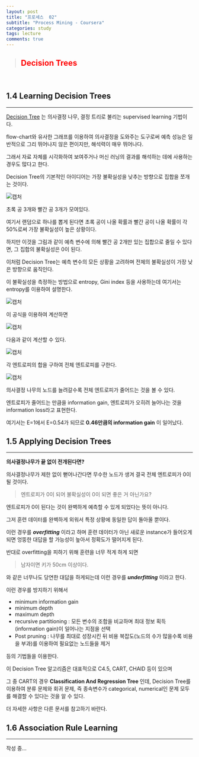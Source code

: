 ```yaml
---
layout: post
title: "프로세스  02"
subtitle: "Process Mining - Coursera"
categories: study
tags: lecture
comments: true
---
```

> ## <span style="color:red">Decision Trees</span>

<br/>

1.4 Learning Decision Trees
---
---

[Decision Tree](https://en.wikipedia.org/wiki/Decision_tree) 는 의사결정 나무, 결정 트리로 불리는 supervised learning 기법이다.

flow-chart와 유사한 그래프를 이용하여 의사결정을 도와주는 도구로써 예측 성능은 일반적으로 그리 뛰어나지 않은 편이지만, 해석력이 매우 뛰어나다.

그래서 자료 자체를 시각화하여 보여주거나 머신 러닝의 결과를 해석하는 데에 사용하는 경우도 많다고 한다.

Decision Tree의 기본적인 아이디어는 가장 불확실성을 낮추는 방향으로 집합을 쪼개는 것이다.

![캡처](https://i.imgur.com/RBAXmJT.png "강의록")

초록 공 3개와 빨간 공 3개가 모여있다.

여기서 랜덤으로 하나를 뽑게 된다면 초록 공이 나올 확률과 빨간 공이 나올 확률이 각 50%로써 가장 불확실성이 높은 상황이다.

하지만 이것을 그림과 같이 예측 변수에 의해 빨간 공 2개만 있는 집합으로 줄일 수 있다면, 그 집합의 불확실성은 0이 된다.

이처럼 Decision Tree는 예측 변수의 모든 상황을 고려하며 전체의 불확실성이 가장 낮은 방향으로 움직인다.

이 불확실성을 측정하는 방법으로 entropy, Gini index 등을 사용하는데 여기서는 entropy를 이용하여 설명한다.

![캡처](https://i.imgur.com/Dg79p1d.png "강의록")

이 공식을 이용하여 계산하면

![캡처](https://i.imgur.com/hT9FikO.png "강의록")

다음과 같이 계산할 수 있다.

![캡처](https://i.imgur.com/jToYrHH.png "강의록")

각 엔트로피의 합을 구하여 전체 엔트로피를 구한다.

![캡처](https://i.imgur.com/AB9ygaz.png "강의록")

의사결정 나무의 노드를 늘려갈수록 전체 엔트로피가 줄어드는 것을 볼 수 있다.

엔트로피가 줄어드는 만큼을 information gain, 엔트로피가 오히려 늘어나는 것을 information loss라고 표현한다.

여기서는 E=1에서 E=0.54가 되므로
**0.46만큼의 information gain** 이 일어났다.

1.5 Applying Decision Trees
---
---

**의사결정나무가 끝 없이 전개된다면?**

의사결정나무가 제한 없이 뻗어나간다면 무수한 노드가 생겨 결국 전체 엔트로피가 0이 될 것이다.

> 엔트로피가 0이 되어 불확실성이 0이 되면 좋은 거 아닌가요?

엔트로피가 0이 된다는 것이 완벽하게 예측할 수 있게 되었다는 뜻이 아니다.

그저 훈련 데이터를 완벽하게 외워서 특정 상황에 동일한 답이 돌아올 뿐이다.

이런 경우를 ***overfitting*** 이라고 하며
훈련 데이터가 아닌 새로운 instance가 들어오게 되면 엉뚱한 대답을 할 가능성이 높아서 정확도가 떨어지게 된다.

반대로 overfitting을 피하기 위해 훈련을 너무 적게 하게 되면
> 남자이면 키가 50cm 이상이다.

와 같은 너무나도 당연한 대답을 하게되는데
이런 경우를 ***underfitting*** 이라고 한다.

이런 경우를 방지하기 위해서

* minimum information gain
* minimum depth
* maximum depth
* recursive partitioning : 모든 변수의 조합을 비교하며 최대 정보 획득(information gain)이 일어나는 지점을 선택
* Post pruning : 나무를 최대로 성장시킨 뒤 비용 복잡도(노드의 수가 많을수록 비용을 부과)를 이용하여 필요없는 노드들을 제거

등의 기법들을 이용한다.

이 Decision Tree 알고리즘은 대표적으로 C4.5, CART, CHAID 등이 있으며

그 중 CART의 경우 **Classification And Regression Tree** 인데,
Decision Tree를 이용하여 분류 문제와 회귀 문제, 즉 종속변수가 categorical, numerical인 문제 모두를 해결할 수 있다는 것을 알 수 있다.

더 자세한 사항은 다른 문서를 참고하기 바란다.

1.6 Association Rule Learning
---
---

작성 중...
